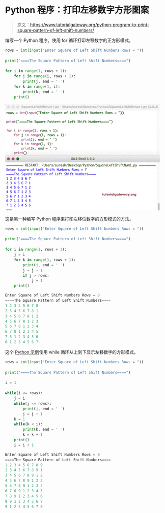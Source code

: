 # Python 程序：打印左移数字方形图案

> 原文：<https://www.tutorialgateway.org/python-program-to-print-square-pattern-of-left-shift-numbers/>

编写一个 Python 程序，使用 for 循环打印左移数字的正方形模式。

```py
rows = int(input("Enter Square of Left Shift Numbers Rows = "))

print("====The Square Pattern of Left Shift Numbers====")

for i in range(1, rows + 1):
    for j in range(i, rows + 1):
        print(j, end = ' ')
    for k in range(1, i):
        print(k, end = ' ')
    print()
```

![Python Program to Print Square Pattern of Left Shift Numbers](img/84fc5eadc4a50a732653c5d2864b860d.png)

这是另一种编写 Python 程序来打印左移位数字的方形模式的方法。

```py
rows = int(input("Enter Square of Left Shift Numbers Rows = "))

print("====The Square Pattern of Left Shift Numbers====")

for i in range(1, rows + 1):
    j = i
    for k in range(1, rows + 1):
        print(j, end = ' ')
        j = j + 1
        if j > rows:
            j = 1
    print()
```

```py
Enter Square of Left Shift Numbers Rows = 8
====The Square Pattern of Left Shift Numbers====
1 2 3 4 5 6 7 8 
2 3 4 5 6 7 8 1 
3 4 5 6 7 8 1 2 
4 5 6 7 8 1 2 3 
5 6 7 8 1 2 3 4 
6 7 8 1 2 3 4 5 
7 8 1 2 3 4 5 6 
8 1 2 3 4 5 6 7 
```

这个 [Python 示例](https://www.tutorialgateway.org/python-programming-examples/)使用 while 循环从上到下显示左移数字的方形模式。

```py
rows = int(input("Enter Square of Left Shift Numbers Rows = "))

print("====The Square Pattern of Left Shift Numbers====")

i = 1

while(i <= rows):
    j = i
    while(j <= rows):
        print(j, end = ' ')
        j = j + 1
    k = 1
    while(k < i):
        print(k, end = ' ')
        k = k + 1
    print()
    i = i + 1
```

```py
Enter Square of Left Shift Numbers Rows = 9
====The Square Pattern of Left Shift Numbers====
1 2 3 4 5 6 7 8 9 
2 3 4 5 6 7 8 9 1 
3 4 5 6 7 8 9 1 2 
4 5 6 7 8 9 1 2 3 
5 6 7 8 9 1 2 3 4 
6 7 8 9 1 2 3 4 5 
7 8 9 1 2 3 4 5 6 
8 9 1 2 3 4 5 6 7 
9 1 2 3 4 5 6 7 8 
```